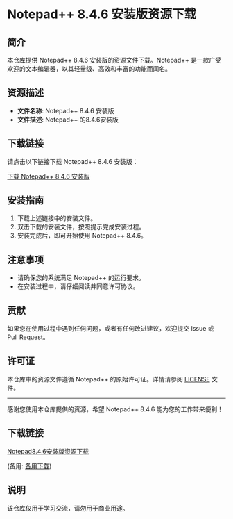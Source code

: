 # Notepad++ 8.4.6 安装版资源下载

## 简介

本仓库提供 Notepad++ 8.4.6 安装版的资源文件下载。Notepad++ 是一款广受欢迎的文本编辑器，以其轻量级、高效和丰富的功能而闻名。

## 资源描述

- **文件名称**: Notepad++ 8.4.6 安装版
- **文件描述**: Notepad++ 的8.4.6安装版

## 下载链接

请点击以下链接下载 Notepad++ 8.4.6 安装版：

[下载 Notepad++ 8.4.6 安装版](链接地址)

## 安装指南

1. 下载上述链接中的安装文件。
2. 双击下载的安装文件，按照提示完成安装过程。
3. 安装完成后，即可开始使用 Notepad++ 8.4.6。

## 注意事项

- 请确保您的系统满足 Notepad++ 的运行要求。
- 在安装过程中，请仔细阅读并同意许可协议。

## 贡献

如果您在使用过程中遇到任何问题，或者有任何改进建议，欢迎提交 Issue 或 Pull Request。

## 许可证

本仓库中的资源文件遵循 Notepad++ 的原始许可证。详情请参阅 [LICENSE](LICENSE) 文件。

---

感谢您使用本仓库提供的资源，希望 Notepad++ 8.4.6 能为您的工作带来便利！

## 下载链接
[Notepad8.4.6安装版资源下载](https://pan.quark.cn/s/14dd74047a4a) 

(备用: [备用下载](https://pan.baidu.com/s/1YgiCRY7S_nkch6RTGBxrvw?pwd=1234))

## 说明

该仓库仅用于学习交流，请勿用于商业用途。
